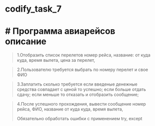 # codify_task_7

# # Программа авиарейсов описание

>1.Отобразить список перелетов 
> номер рейса,
> название: от куда куда, 
> время вылета,
> цена за перелет,

>2.Пользователю требуется выбрать по номеру перелет и свое ФИО

>3.Заплатить сколько требуется
> если введеные денежные средства совпадает с ценой то успешно;
> если больше отдать сдачу;
> если меньше то отказать и отобразить сообщение;

>4.После успешного прохождения, вывести сообщение
> номер рейса,
> ФИО,
> название от куда куда,
> время вылета,
> 
>Обязательно обработать ошибки с применением try, except
